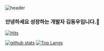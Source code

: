 ![header](https://capsule-render.vercel.app/api?type=wave&color=auto&height=300&section=header&text=Dang%-woo&fontSize=90)
### 안녕하세요 성장하는 개발자 김동우입니다.👋
[![Hits](https://hits.seeyoufarm.com/api/count/incr/badge.svg?url=https%3A%2F%2Fgithub.com%dang-woo)](https://hits.seeyoufarm.com)
<!--
**dang-woo/dang-woo** is a ✨ _special_ ✨ repository because its `README.md` (this file) appears on your GitHub profile.

Here are some ideas to get you started:

- 🔭 I’m currently working on ...
- 🌱 I’m currently learning ...
- 👯 I’m looking to collaborate on ...
- 🤔 I’m looking for help with ...
- 💬 Ask me about ...
- 📫 How to reach me: ...
- 😄 Pronouns: ...
- ⚡ Fun fact: ...
-->

[![github stats](https://github-readme-stats.vercel.app/api?username=dang-woo&show_icons=true&hide_border=true)](https://github.com/dnag-woo)
[![Top Langs](https://github-readme-stats.vercel.app/api/top-langs/?username=dang-woo&layout=compact)](https://github.com/dang-woo)


